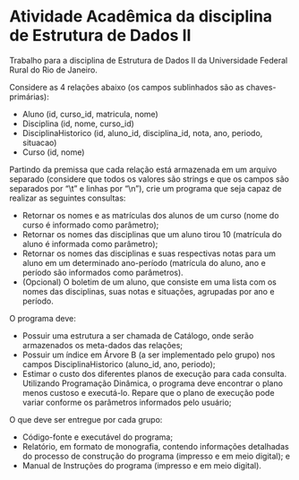 Atividade Acadêmica da disciplina de Estrutura de Dados II
============

Trabalho para a disciplina de Estrutura de Dados II da Universidade Federal Rural do Rio de Janeiro.

Considere as 4 relações abaixo (os campos sublinhados são as chaves-primárias):

* Aluno (id, curso_id, matricula, nome)
* Disciplina (id, nome, curso_id)
* DisciplinaHistorico (id, aluno_id, disciplina_id, nota, ano, periodo, situacao)
* Curso (id, nome)

Partindo da premissa que cada relação está armazenada em um arquivo separado (considere que todos os valores são strings e que os campos são separados por “\t” e linhas por “\n”), crie um programa que seja capaz de realizar as seguintes consultas:

* Retornar os nomes e as matrículas dos alunos de um curso (nome do curso é informado como parâmetro);
* Retornar os nomes das disciplinas que um aluno tirou 10 (matrícula do aluno é informada como parâmetro);
* Retornar os nomes das disciplinas e suas respectivas notas para um aluno em um determinado ano-período (matrícula do aluno, ano e período são informados como parâmetros).
* (Opcional) O boletim de um aluno, que consiste em uma lista com os nomes das disciplinas, suas notas e situações, agrupadas por ano e período.

O programa deve:

* Possuir uma estrutura a ser chamada de Catálogo, onde serão armazenados os meta-dados das relações;
* Possuir um índice em Árvore B (a ser implementado pelo grupo) nos campos DisciplinaHistorico (aluno_id, ano, periodo);
* Estimar o custo dos diferentes planos de execução para cada consulta. Utilizando Programação Dinâmica, o programa deve encontrar o plano menos custoso e executá-lo. Repare que o plano de execução pode variar conforme os parâmetros informados pelo usuário;

O que deve ser entregue por cada grupo:

* Código-fonte e executável do programa;
* Relatório, em formato de monografia, contendo informações detalhadas do processo de construção do programa (impresso e em meio digital); e
* Manual de Instruções do programa (impresso e em meio digital).
